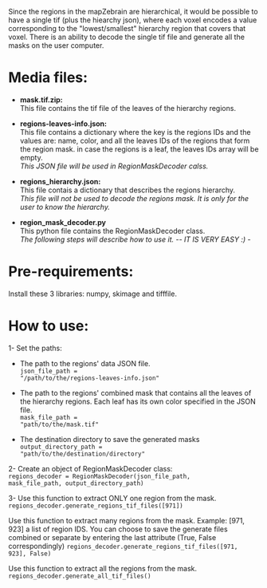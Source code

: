 
Since the regions in the mapZebrain are hierarchical, it would be possible to have a single tif (plus the hiearchy json), where each voxel encodes a value corresponding to the "lowest/smallest" hierarchy region that covers that voxel. There is an ability to decode the single tif file and generate all the masks on the user computer.

# Media files:
- <b>mask.tif.zip:</b> </br>
This file contains the tif file of the leaves of the hierarchy regions. </br>
- <b>regions-leaves-info.json:</b> </br>
This file contains a dictionary where the key is the regions IDs and the values are: name, color, and all the leaves IDs of the regions that form the region mask. in case the regions is a leaf, the leaves IDs array will be empty.</br>
<i>This JSON file will be used in RegionMaskDecoder calss.</i></br>

- <b>regions_hierarchy.json:</b> </br>
This file contais a dictionary that describes the regions hierarchy.</br>
<i>This file will not be used to decode the regions mask. It is only for the user to know the hierarchy.</i></br>

- <b>region_mask_decoder.py</b> </br>
This python file contains the RegionMaskDecoder class.</br>
<i>The following steps will describe how to use it. -- IT IS VERY EASY :) -</i></br>

# Pre-requirements:
Install these 3 libraries: numpy, skimage and tifffile.

# How to use:
1- Set the paths: </br>
- The path to the regions' data JSON file. </br>
<code>json_file_path = "/path/to/the/regions-leaves-info.json"</code>

- The path to the regions' combined mask that contains all the leaves of the hierarchy regions. Each leaf has its own color specified in the JSON file.</br>
<code>mask_file_path = "path/to/the/mask.tif"</code>

- The destination directory to save the generated masks </br>
<code>output_directory_path = "path/to/the/destination/directory"</code>


2- Create an object of RegionMaskDecoder class:</br>
<code>regions_decoder = RegionMaskDecoder(json_file_path, mask_file_path, output_directory_path)</code>

3- Use this function to extract ONLY one region from the mask.
   <code> regions_decoder.generate_regions_tif_files([971]) </code>

   Use this function to extract many regions from the mask.
   Example: [971, 923] a list of region IDS.
   You can choose to save the generate files combined or separate by entering the last attribute (True, False correspondingly)
   <code>regions_decoder.generate_regions_tif_files([971, 923], False) </code>
    
   Use this function to extract all the regions from the mask.
   <code>regions_decoder.generate_all_tif_files() </code>
